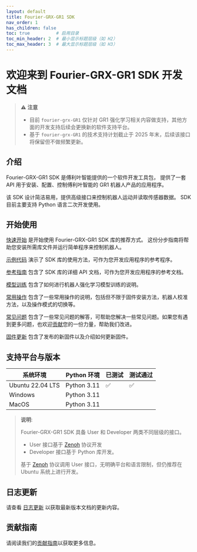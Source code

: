 ```yaml
---
layout: default
title: Fourier-GRX-GR1 SDK
nav_order: 1
has_children: false
toc: true          # 启用目录
toc_min_header: 2  # 最小显示标题层级（如 H2）
toc_max_header: 3  # 最大显示标题层级（如 H3）
---
```


# 欢迎来到 Fourier-GRX-GR1 SDK 开发文档

> ⚠️ **注意**
>
> - 目前 `fourier-grx-GR1` 仅针对 GR1 强化学习相关内容做支持，其他方面的开发支持后续会更换新的软件支持平台。
> - 基于 `fourier-grx-GR1` 的技术支持计划截止于 2025 年末，后续该接口将保留但不做频繁更新。

## 介绍

Fourier-GRX-GR1 SDK 是傅利叶智能提供的一个软件开发工具包，
提供了一套 API 用于安装、配置、控制傅利叶智能的 GR1 机器人产品的应用程序。

该 SDK 设计简洁易用，提供高级接口来控制机器人运动并读取传感器数据。
SDK 目前主要支持 Python 语言二次开发使用。

## 开始使用

[快速开始](/docs/quickstart) 是开始使用 Fourier-GRX-GR1 SDK 库的推荐方式。
这份分步指南将帮助您安装所需库文件并运行简单程序来控制机器人。

[示例代码](/docs/examples) 演示了 SDK 库的使用方法，可作为您开发应用程序的参考程序。

[参考指南](/docs/reference) 包含了 SDK 库的详细 API 文档，可作为您开发应用程序的参考文档。

[模型训练](/docs/training) 包含了如何进行机器人强化学习模型训练的说明。

[常用操作](/docs/usage) 包含了一些常用操作的说明，包括但不限于固件安装方法，机器人校准方法，以及操作模式的切换等。

[常见问题](/docs/faq) 包含了一些常见问题的解答，可帮助您解决一些常见问题。如果您有遇到更多问题，也欢迎[贡献](/docs/contributing)您的一份力量，帮助我们改进。

[固件更新](/docs/update) 包含了发布的新固件以及介绍如何更新固件。

## 支持平台与版本

| 系统环境             | Python 环境   | 已测试 | 测试通过 |
|------------------|-------------|-----|------|
| Ubuntu 22.04 LTS | Python 3.11 | ✅   | ✅    |
| Windows          | Python 3.11 |     |      |
| MacOS            | Python 3.11 |     |      |

> **说明**:
>
> Fourier-GRX-GR1 SDK 具备 User 和 Developer 两类不同层级的接口。
> - User 接口基于 [Zenoh](https://zenoh.io) 协议开发
> - Developer 接口基于 Python 库开发。
>
> 基于 [Zenoh](https://zenoh.io) 协议调用 User 接口，无明确平台和语言限制，但仍推荐在 Ubuntu 系统上进行开发。

## 日志更新

请查看 [日志更新](/docs/changelog) 以获取最新版本文档的更新内容。

## 贡献指南

请阅读我们的[贡献指南](/docs/contributing)以获取更多信息。